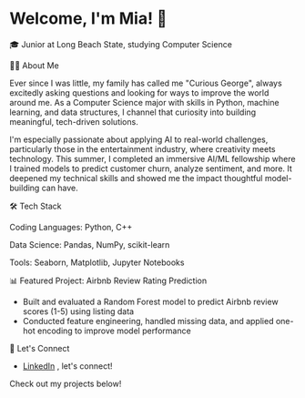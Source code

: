 # Welcome, I'm Mia! 👋

🎓 Junior at Long Beach State, studying Computer Science

👩‍💻 About Me

Ever since I was little, my family has called me "Curious George", always excitedly asking questions and looking for ways to improve the world around me. As a Computer Science major with skills in Python, machine learning, and data structures, I channel that curiosity into building meaningful, tech-driven solutions.

I'm especially passionate about applying AI to real-world challenges, particularly those in the entertainment industry, where creativity meets technology. This summer, I completed an immersive AI/ML fellowship where I trained models to predict customer churn, analyze sentiment, and more. It deepened my technical skills and showed me the impact thoughtful model-building can have.

🛠️ Tech Stack

Coding Languages: Python, C++

Data Science: Pandas, NumPy, scikit-learn

Tools: Seaborn, Matplotlib, Jupyter Notebooks

📊 Featured Project: Airbnb Review Rating Prediction
- Built and evaluated a Random Forest model to predict Airbnb review scores (1-5) using listing data
- Conducted feature engineering, handled missing data, and applied one-hot encoding to improve model performance

🤝 Let's Connect
- [LinkedIn](https://www.linkedin.com/in/mialcarter)
, let's connect!

Check out my projects below!
